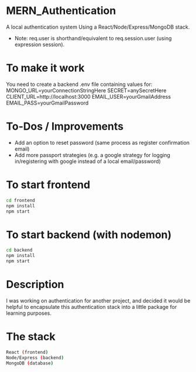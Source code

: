 # MERN_Authentication
A local authentication system Using a React/Node/Express/MongoDB stack.
* Note: req.user is shorthand/equivalent to req.session.user (using expression session).

# To make it work
You need to create a backend .env file containing values for:
MONGO_URL=yourConnectionStringHere
SECRET=anySecretHere
CLIENT_URL=http://localhost:3000
EMAIL_USER=yourGmailAddress
EMAIL_PASS=yourGmailPassword

# To-Dos / Improvements
- Add an option to reset password (same process as register confirmation email)
- Add more passport strategies (e.g. a google strategy for logging in/registering with google instead of a local email/password)

# To start frontend
```bash
cd frontend
npm install
npm start
```

# To start backend (with nodemon)
```bash
cd backend
npm install
npm start
```

# Description

I was working on authentication for another project, and decided it would be helpful to encapsulate this authentication stack into a little package for learning purposes.


# The stack
```bash
React (frontend)
Node/Express (backend)
MongoDB (database)
```
